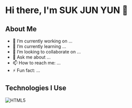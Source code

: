 # Hi there, I'm SUK JUN YUN 👋

## About Me
- 🔭 I’m currently working on ...
- 🌱 I’m currently learning ...
- 👯 I’m looking to collaborate on ...
- 💬 Ask me about ...
- 📫 How to reach me: ...
- ⚡ Fun fact: ...

## Technologies I Use
![HTML5](https://img.shields.io/badge/-HTML5-E34F26?style=flat-square&logo=html5&logoColor=white)
